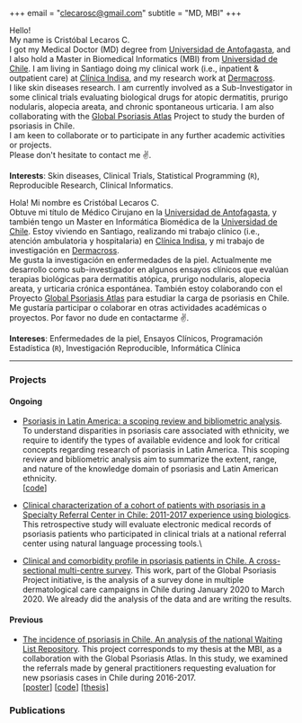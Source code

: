+++
email = "clecarosc@gmail.com"
subtitle = "MD, MBI"
+++

Hello!       
My name is Cristóbal Lecaros C.  
I got my Medical Doctor (MD) degree from [Universidad de Antofagasta](http://www.uantof.cl/), and I also hold a Master in Biomedical Informatics (MBI) from [Universidad de Chile](https://cimt.uchile.cl/). I am living in Santiago doing my clinical work (i.e., inpatient & outpatient care) at [Clínica Indisa](https://www.indisa.cl/), and my research work at [Dermacross](https://www.dermacross.cl/).  
I like skin diseases research. I am currently involved as a Sub-Investigator in some clinical trials evaluating biological drugs for atopic dermatitis, prurigo nodularis, alopecia areata, and chronic spontaneous urticaria. I am also collaborating with the [Global Psoriasis Atlas](https://globalpsoriasisatlas.org/) Project to study the burden of psoriasis in Chile.  
I am keen to collaborate or to participate in any further academic activities or projects.  
 Please don't hesitate to contact me ✌️.

**Interests**: Skin diseases, Clinical Trials, Statistical Programming (`R`), Reproducible Research, Clinical Informatics.    




Hola!
Mi nombre es Cristóbal Lecaros C.  
Obtuve mi título de Médico Cirujano en la [Universidad de Antofagasta](http://www.uantof.cl/), y también tengo un Master en Informática Biomédica de la [Universidad de Chile](https://cimt.uchile.cl/). Estoy viviendo en Santiago, realizando mi trabajo clínico (i.e., atención ambulatoria y hospitalaria) en [Clínica Indisa](https://www.indisa.cl/), y mi trabajo de investigación en [Dermacross](https://www.dermacross.cl/).  
Me gusta la investigación en enfermedades de la piel. Actualmente me desarrollo como sub-investigador en algunos ensayos clínicos que evalúan terapias biológicas para dermatitis atópica, prurigo nodularis, alopecia areata, y urticaria crónica espontánea. También estoy colaborando con el Proyecto [Global Psoriasis Atlas](https://globalpsoriasisatlas.org/) para estudiar la carga de psoriasis en Chile.  
Me gustaría participar o colaborar en otras actividades académicas o proyectos. Por favor no dude en contactarme ✌️.

**Intereses**: Enfermedades de la piel, Ensayos Clínicos, Programación Estadística (`R`), Investigación Reproducible, Informática Clínica  

---

### Projects
#### Ongoing

- [Psoriasis in Latin America: a scoping review and bibliometric analysis](https://doi.org/10.17605/OSF.IO/UMZS8). To understand disparities in psoriasis care associated with ethnicity, we require to identify the types of available evidence and look for critical concepts regarding research of psoriasis in Latin America. This scoping review and bibliometric analysis aim to summarize the extent, range, and nature of the knowledge domain of psoriasis and Latin American ethnicity.\
  [[code](https://github.com/clecarosc/psor-bibliometrics)]

- [Clinical characterization of a cohort of patients with psoriasis in a Specialty Referral Center in Chile: 2011-2017 experience using biologics](). This retrospective study will evaluate electronic medical records of psoriasis patients who participated in clinical trials at a national referral center using natural language processing tools.\

- [Clinical and comorbidity profile in psoriasis patients in Chile. A cross-sectional multi-centre survey](https://www.psoriasiscouncil.org/blog/2020-Think-Tank.htm). This work, part of the Global Psoriasis Project initiative, is the analysis of a survey done in multiple dermatological care campaigns in Chile during January 2020 to March 2020. We already did the analysis of the data and are writing the results.

#### Previous
- [The incidence of psoriasis in Chile. An analysis of the national Waiting List Repository](https://globalpsoriasisatlas.org/).
  This project corresponds to my thesis at the MBI, as a collaboration with the Global Psoriasis Atlas. In this study, we examined the referrals made by general practitioners requesting evaluation for new psoriasis cases in Chile during 2016-2017.\
  [[poster](https://github.com/clecarosc/Apuntes_MIM_2018/blob/master/lecaros_poster.pdf)]
  [[code](https://github.com/clecarosc/psoriasis-incidence)]
  [[thesis]](https://cimt.uchile.cl/wp-content/uploads/2020/09/ClecarosTesis.pdf)


### Publications




